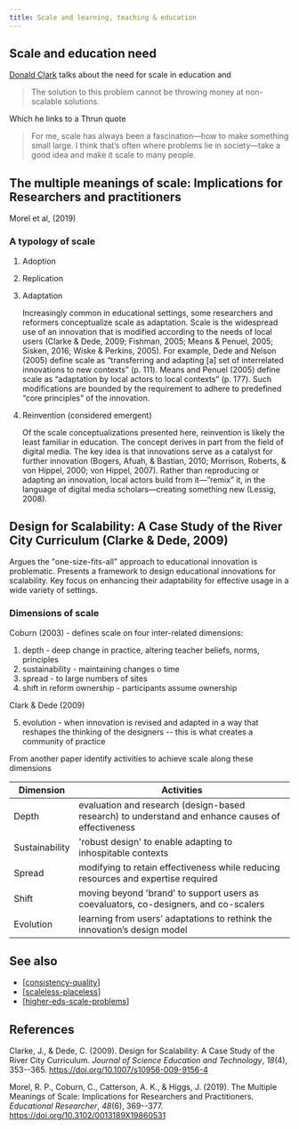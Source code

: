 ```yaml
---
title: Scale and learning, teaching & education
---
```

## Scale and education need 

[Donald Clark](http://donaldclarkplanb.blogspot.com/2015/11/smart-algorithms-work-for-google.html) talks about the need for scale in education and

> The solution to this problem cannot be throwing money at non-scalable solutions.

Which he links to a Thrun quote

> For me, scale has always been a fascination—how to make something small large. I think that’s often where problems lie in society—take a good idea and make it scale to many people.

## The multiple meanings of scale: Implications for Researchers and practitioners

Morel et al, (2019)

### A typology of scale

1. Adoption
2. Replication
3. Adaptation 

	Increasingly common in educational settings, some researchers and reformers conceptualize scale as adaptation. Scale is the widespread use of an innovation that is modified according to the needs of local users (Clarke & Dede, 2009; Fishman, 2005; Means & Penuel, 2005; Sisken, 2016; Wiske & Perkins, 2005). For example, Dede and Nelson (2005) define scale as “transferring and adapting [a] set of interrelated innovations to new contexts” (p. 111). Means and Penuel (2005) define scale as “adaptation by local actors to local contexts” (p. 177). Such modifications are bounded by the requirement to adhere to predefined “core principles” of the innovation.
4. Reinvention (considered emergent)

	Of the scale conceptualizations presented here, reinvention is likely the least familiar in education. The concept derives in part from the field of digital media. The key idea is that innovations serve as a catalyst for further innovation (Bogers, Afuah, & Bastian, 2010; Morrison, Roberts, & von Hippel, 2000; von Hippel, 2007). Rather than reproducing or adapting an innovation, local actors build from it—”remix” it, in the language of digital media scholars—creating something new (Lessig, 2008).


## Design for Scalability: A Case Study of the River City Curriculum (Clarke & Dede, 2009)

Argues the "one-size-fits-all" approach to educational innovation is problematic. Presents a framework to design educational innovations for scalability. Key focus on enhancing their adaptability for effective usage in a wide variety of settings.

### Dimensions of scale

Coburn (2003) - defines scale on four inter-related dimensions: 

1. depth - deep change in practice, altering teacher beliefs, norms, principles
2. sustainability - maintaining changes o time
3. spread - to large numbers of sites
4. shift in reform ownership - participants assume ownership

Clark & Dede (2009)

5. evolution - when innovation is revised and adapted in a way that reshapes the thinking of the designers -- this is what creates a community of practice

From another paper identify activities to achieve scale along these dimensions

| Dimension | Activities |
| --- | --- |
| Depth | evaluation and research (design-based research) to understand and enhance causes of effectiveness |
| Sustainability | 'robust design' to enable adapting to inhospitable contexts |
| Spread | modifying to retain effectiveness while reducing resources and expertise required |
| Shift | moving beyond 'brand' to support users as coevaluators, co-designers, and co-scalers |
| Evolution | learning from users’ adaptations to rethink the innovation’s design model |





## See also

- [[consistency-quality]]
- [[scaleless-placeless]]
- [[higher-eds-scale-problems]]


## References

Clarke, J., & Dede, C. (2009). Design for Scalability: A Case Study of the River City Curriculum. *Journal of Science Education and Technology*, *18*(4), 353--365\. <https://doi.org/10.1007/s10956-009-9156-4>

Morel, R. P., Coburn, C., Catterson, A. K., & Higgs, J. (2019). The Multiple Meanings of Scale: Implications for Researchers and Practitioners. *Educational Researcher*, *48*(6), 369--377\. <https://doi.org/10.3102/0013189X19860531>

[//begin]: # "Autogenerated link references for markdown compatibility"
[consistency-quality]: consistency-quality "Consistency vs quality?"
[scaleless-placeless]: ../loose/scaleless-placeless "Scaleless and Placeless"
[higher-eds-scale-problems]: ../../share/blog/2023/higher-eds-scale-problems "Higher ed L&T's scale problem?"
[//end]: # "Autogenerated link references"